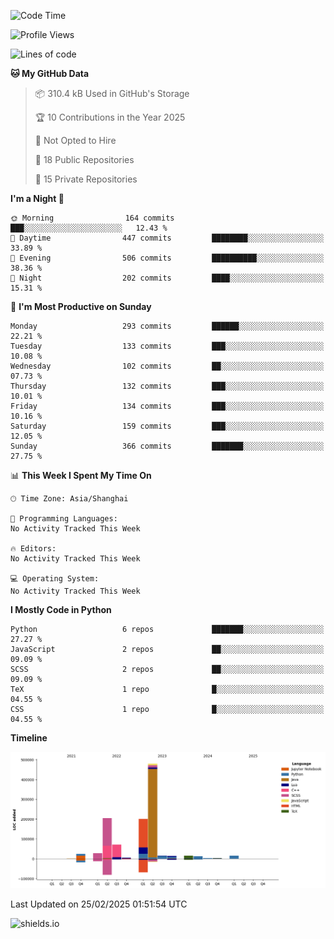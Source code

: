 <!--START_SECTION:waka-->
![Code Time](http://img.shields.io/badge/Code%20Time-431%20hrs%2021%20mins-blue)

![Profile Views](http://img.shields.io/badge/Profile%20Views-0-blue)

![Lines of code](https://img.shields.io/badge/From%20Hello%20World%20I%27ve%20Written-1.1%20million%20lines%20of%20code-blue)

**🐱 My GitHub Data** 

> 📦 310.4 kB Used in GitHub's Storage 
 > 
> 🏆 10 Contributions in the Year 2025
 > 
> 🚫 Not Opted to Hire
 > 
> 📜 18 Public Repositories 
 > 
> 🔑 15 Private Repositories 
 > 
**I'm a Night 🦉** 

```text
🌞 Morning                164 commits         ███░░░░░░░░░░░░░░░░░░░░░░   12.43 % 
🌆 Daytime                447 commits         ████████░░░░░░░░░░░░░░░░░   33.89 % 
🌃 Evening                506 commits         ██████████░░░░░░░░░░░░░░░   38.36 % 
🌙 Night                  202 commits         ████░░░░░░░░░░░░░░░░░░░░░   15.31 % 
```
📅 **I'm Most Productive on Sunday** 

```text
Monday                   293 commits         ██████░░░░░░░░░░░░░░░░░░░   22.21 % 
Tuesday                  133 commits         ███░░░░░░░░░░░░░░░░░░░░░░   10.08 % 
Wednesday                102 commits         ██░░░░░░░░░░░░░░░░░░░░░░░   07.73 % 
Thursday                 132 commits         ███░░░░░░░░░░░░░░░░░░░░░░   10.01 % 
Friday                   134 commits         ███░░░░░░░░░░░░░░░░░░░░░░   10.16 % 
Saturday                 159 commits         ███░░░░░░░░░░░░░░░░░░░░░░   12.05 % 
Sunday                   366 commits         ███████░░░░░░░░░░░░░░░░░░   27.75 % 
```


📊 **This Week I Spent My Time On** 

```text
🕑︎ Time Zone: Asia/Shanghai

💬 Programming Languages: 
No Activity Tracked This Week

🔥 Editors: 
No Activity Tracked This Week

💻 Operating System: 
No Activity Tracked This Week
```

**I Mostly Code in Python** 

```text
Python                   6 repos             ███████░░░░░░░░░░░░░░░░░░   27.27 % 
JavaScript               2 repos             ██░░░░░░░░░░░░░░░░░░░░░░░   09.09 % 
SCSS                     2 repos             ██░░░░░░░░░░░░░░░░░░░░░░░   09.09 % 
TeX                      1 repo              █░░░░░░░░░░░░░░░░░░░░░░░░   04.55 % 
CSS                      1 repo              █░░░░░░░░░░░░░░░░░░░░░░░░   04.55 % 
```



**Timeline**

![Lines of Code chart](https://raw.githubusercontent.com/kopp4/kopp4/main/assets/bar_graph.png)


 Last Updated on 25/02/2025 01:51:54 UTC
<!--END_SECTION:waka-->
![shields.io](https://img.shields.io/github/commit-activity/w/kopp4/kopp4?color=g&label=abusing%20bot&style=flat-square)
